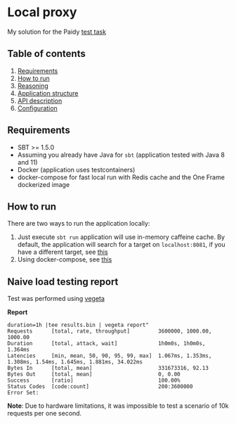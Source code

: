 # Local proxy
My solution for the Paidy [test task](https://github.com/paidy/interview/blob/master/Forex.md)

## Table of contents

1. [Requirements](./README.md#Requirements)
2. [How to run](./README.md#How-to-run)
3. [Reasoning](./doc/Reasoning.md)
4. [Application structure](./doc/ApplicationStructure.md)
5. [API description](./doc/Api.md)
6. [Configuration](./doc/Configuration.md)

## Requirements

* SBT >= 1.5.0
* Assuming you already have Java for `sbt` (application tested with Java 8 and 11) 
* Docker (application uses testcontainers)
* docker-compose for fast local run with Redis cache and the One Frame dockerized image

## How to run
There are two ways to run the application locally:
1. Just execute `sbt run` application will use in-memory caffeine cache.
   By default, the application will search for a target on `localhost:8081`, if you have a different target,
   see [this](./doc/Configuration.md#client-config)
2. Using docker-compose, see [this](./docker)

## Naive load testing report

Test was performed using [vegeta](https://github.com/tsenart/vegeta)

**Report**
```text
duration=1h |tee results.bin | vegeta report"
Requests      [total, rate, throughput]         3600000, 1000.00, 1000.00
Duration      [total, attack, wait]             1h0m0s, 1h0m0s, 1.364ms
Latencies     [min, mean, 50, 90, 95, 99, max]  1.067ms, 1.353ms, 1.308ms, 1.54ms, 1.645ms, 1.881ms, 34.022ms
Bytes In      [total, mean]                     331673316, 92.13
Bytes Out     [total, mean]                     0, 0.00
Success       [ratio]                           100.00%
Status Codes  [code:count]                      200:3600000
Error Set:
```
**Note**: Due to hardware limitations, it was impossible to test a scenario of 10k requests per one second.
